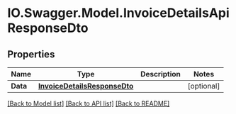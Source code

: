 # IO.Swagger.Model.InvoiceDetailsApiResponseDto
## Properties

Name | Type | Description | Notes
------------ | ------------- | ------------- | -------------
**Data** | [**InvoiceDetailsResponseDto**](InvoiceDetailsResponseDto.md) |  | [optional] 

[[Back to Model list]](../README.md#documentation-for-models) [[Back to API list]](../README.md#documentation-for-api-endpoints) [[Back to README]](../README.md)

